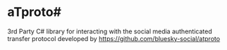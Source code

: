 # aTproto#

3rd Party C# library for interacting with the social media authenticated transfer protocol developed by https://github.com/bluesky-social/atproto
